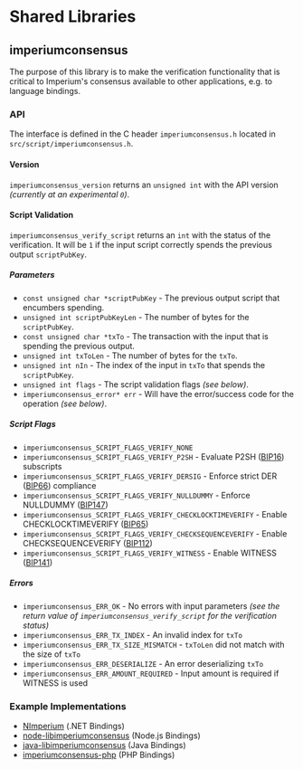 Shared Libraries
================

## imperiumconsensus

The purpose of this library is to make the verification functionality that is critical to Imperium's consensus available to other applications, e.g. to language bindings.

### API

The interface is defined in the C header `imperiumconsensus.h` located in  `src/script/imperiumconsensus.h`.

#### Version

`imperiumconsensus_version` returns an `unsigned int` with the API version *(currently at an experimental `0`)*.

#### Script Validation

`imperiumconsensus_verify_script` returns an `int` with the status of the verification. It will be `1` if the input script correctly spends the previous output `scriptPubKey`.

##### Parameters
- `const unsigned char *scriptPubKey` - The previous output script that encumbers spending.
- `unsigned int scriptPubKeyLen` - The number of bytes for the `scriptPubKey`.
- `const unsigned char *txTo` - The transaction with the input that is spending the previous output.
- `unsigned int txToLen` - The number of bytes for the `txTo`.
- `unsigned int nIn` - The index of the input in `txTo` that spends the `scriptPubKey`.
- `unsigned int flags` - The script validation flags *(see below)*.
- `imperiumconsensus_error* err` - Will have the error/success code for the operation *(see below)*.

##### Script Flags
- `imperiumconsensus_SCRIPT_FLAGS_VERIFY_NONE`
- `imperiumconsensus_SCRIPT_FLAGS_VERIFY_P2SH` - Evaluate P2SH ([BIP16](https://github.com/imperium/bips/blob/master/bip-0016.mediawiki)) subscripts
- `imperiumconsensus_SCRIPT_FLAGS_VERIFY_DERSIG` - Enforce strict DER ([BIP66](https://github.com/imperium/bips/blob/master/bip-0066.mediawiki)) compliance
- `imperiumconsensus_SCRIPT_FLAGS_VERIFY_NULLDUMMY` - Enforce NULLDUMMY ([BIP147](https://github.com/imperium/bips/blob/master/bip-0147.mediawiki))
- `imperiumconsensus_SCRIPT_FLAGS_VERIFY_CHECKLOCKTIMEVERIFY` - Enable CHECKLOCKTIMEVERIFY ([BIP65](https://github.com/imperium/bips/blob/master/bip-0065.mediawiki))
- `imperiumconsensus_SCRIPT_FLAGS_VERIFY_CHECKSEQUENCEVERIFY` - Enable CHECKSEQUENCEVERIFY ([BIP112](https://github.com/imperium/bips/blob/master/bip-0112.mediawiki))
- `imperiumconsensus_SCRIPT_FLAGS_VERIFY_WITNESS` - Enable WITNESS ([BIP141](https://github.com/imperium/bips/blob/master/bip-0141.mediawiki))

##### Errors
- `imperiumconsensus_ERR_OK` - No errors with input parameters *(see the return value of `imperiumconsensus_verify_script` for the verification status)*
- `imperiumconsensus_ERR_TX_INDEX` - An invalid index for `txTo`
- `imperiumconsensus_ERR_TX_SIZE_MISMATCH` - `txToLen` did not match with the size of `txTo`
- `imperiumconsensus_ERR_DESERIALIZE` - An error deserializing `txTo`
- `imperiumconsensus_ERR_AMOUNT_REQUIRED` - Input amount is required if WITNESS is used

### Example Implementations
- [NImperium](https://github.com/NicolasDorier/NImperium/blob/master/NImperium/Script.cs#L814) (.NET Bindings)
- [node-libimperiumconsensus](https://github.com/bitpay/node-libimperiumconsensus) (Node.js Bindings)
- [java-libimperiumconsensus](https://github.com/dexX7/java-libimperiumconsensus) (Java Bindings)
- [imperiumconsensus-php](https://github.com/Bit-Wasp/imperiumconsensus-php) (PHP Bindings)
